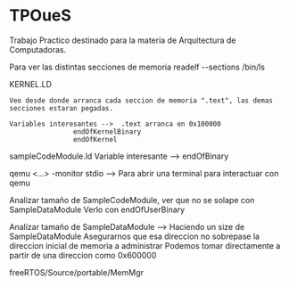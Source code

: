 # TPOueS
Trabajo Practico destinado para la materia de Arquitectura de Computadoras.

Para ver las distintas secciones de memoria
	readelf --sections /bin/ls

KERNEL.LD
	
	Veo desde donde arranca cada seccion de memoria ".text", las demas secciones estaran pegadas.

	Variables interesantes --> 	.text arranca en 0x100000
					endOfKernelBinary
					endOfKernel

sampleCodeModule.ld
	Variable interesante -->	endOfBinary

qemu <...> -monitor stdio 	--> Para abrir una terminal para interactuar con qemu


Analizar tamaño de SampleCodeModule, ver que no se solape con SampleDataModule
Verlo con endOfUserBinary

Analizar tamaño de SampleDataModule --> Haciendo un size de SampleDataModule
Asegurarnos que esa direccion no sobrepase la direccion inicial de memoria a administrar
Podemos tomar directamente a partir de una direccion como 0x600000

freeRTOS/Source/portable/MemMgr


